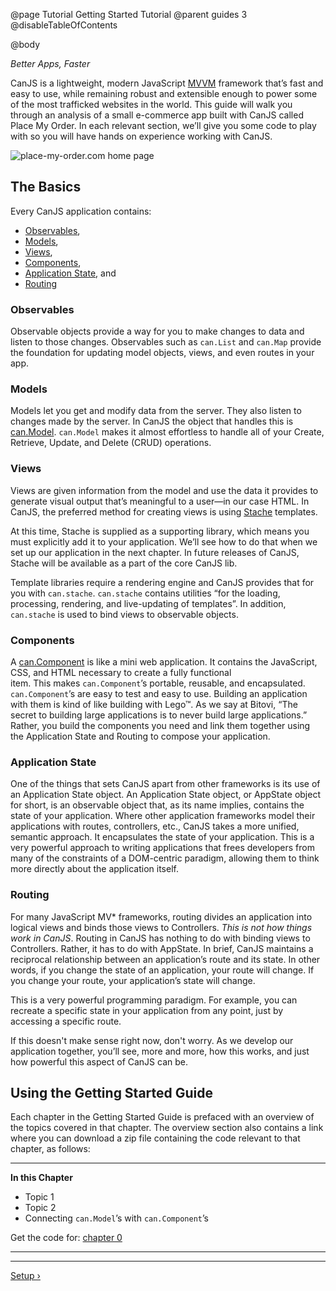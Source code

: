 @page Tutorial Getting Started Tutorial
@parent guides 3
@disableTableOfContents

@body

<div class="getting-started">

*Better Apps, Faster*

CanJS is a lightweight, modern JavaScript <a href="https://en.wikipedia.org/wiki/Model_View_ViewModel" target="_blank">MVVM</a>
framework that’s fast and easy to use, while remaining robust and extensible
enough to power some of the most trafficked websites in the world. This guide 
will walk you through an analysis of a small e-commerce app built with CanJS called Place My Order. 
In each relevant section, we’ll give you some code to play with
so you will have hands on experience working with CanJS.

![place-my-order.com home page](../can/guides/images/application-design/Home.png)

## The Basics
Every CanJS application contains:

- [Observables](#observables),
- [Models](#models),
- [Views](#views),
- [Components](#components),
- [Application State](#appstate), and
- [Routing](#routing)

<a name="observables"></a>
### Observables
Observable objects provide a way for you to make changes to data and listen to
those changes. Observables such as `can.List` and `can.Map` provide the
foundation for updating model objects, views, and even routes in your app.

<a name="models"></a>
### Models
Models let you get and modify data from the server. They also listen to changes 
made by the server. In CanJS the object that handles this is [can.Model](../docs/can.Model.html). 
`can.Model` makes it almost effortless to handle all of your Create, 
Retrieve, Update, and Delete (CRUD) operations.

<a name="views"></a>
### Views 
Views are given information from the model and use the data it provides to
generate visual output that’s meaningful to a user—in our case HTML. In
CanJS, the preferred method for creating views is using [Stache](../docs/can.stache.html) 
templates.

At this time, Stache is supplied as a supporting
library, which means you must explicitly add it to your application. We’ll see
how to do that when we set up our application in the next chapter. In future
releases of CanJS, Stache will be available as a part of the core CanJS lib.

Template libraries require a rendering engine and CanJS provides that for
you with `can.stache`. `can.stache` contains
utilities “for the loading, processing, rendering, and live-updating of
templates”. In addition, `can.stache` is used to bind views to observable
objects.

<a name="components"></a>
### Components
A [can.Component](../docs/can.Component.html) is like a mini web application.
It contains the JavaScript, CSS, and HTML necessary to create a fully functional  
item. This makes `can.Component`’s portable, reusable, and
encapsulated. `can.Component`’s are easy to test and easy to use. Building an
application with them is kind of like building with Lego&trade;. As we say
at Bitovi, “The secret to building large applications is to never build large
applications.” Rather, you build the components you need and link them
together using the Application State and Routing to compose your application.

<a name="appstate"></a>
### Application State
One of the things that sets CanJS apart from other frameworks is its use
of an Application State object. An Application State object, or AppState object for short,
is an observable object that, as its name implies, contains the state of 
your application. Where other application frameworks model their applications 
with routes, controllers, etc., CanJS takes a more unified, semantic approach. 
It encapsulates the state of your application. This is a 
very powerful approach to writing applications that frees developers from
many of the constraints of a DOM-centric paradigm, allowing them to think more directly 
about the application itself.

<a name="routing"></a>
### Routing
For many JavaScript MV* frameworks, routing divides an application into
logical views and binds those views to Controllers. *This is not how things work in
CanJS*. Routing in CanJS has nothing to do with binding views to Controllers.
Rather, it has to do with AppState. In brief,
CanJS maintains a reciprocal relationship between an application’s route
and its state. In other words, if you change the state of an application,
your route will change. If you change your route, your application’s state
will change.

This is a very powerful programming paradigm. For example, you can recreate
a specific state in your application from any point, just by accessing a
specific route.

If this doesn't make sense right now, don't worry. As we develop our
application together, you’ll see, more and more, how this works, and just 
how powerful this aspect of CanJS can be.

## Using the Getting Started Guide
Each chapter in the Getting Started Guide is prefaced with an overview of the
topics covered in that chapter. The overview section also contains a link where
you can download a zip file containing the code relevant to that chapter, as follows:

- - -
**In this Chapter**
 - Topic 1
 - Topic 2
 - Connecting `can.Model`’s with `can.Component`’s

Get the code for: [chapter 0](/guides/examples/PlaceMyOrder/ch-0_canjs-getting-started.zip)

- - -

- - -

<span class="pull-right">[Setup &rsaquo;](Setup.html)</span>

</div>
